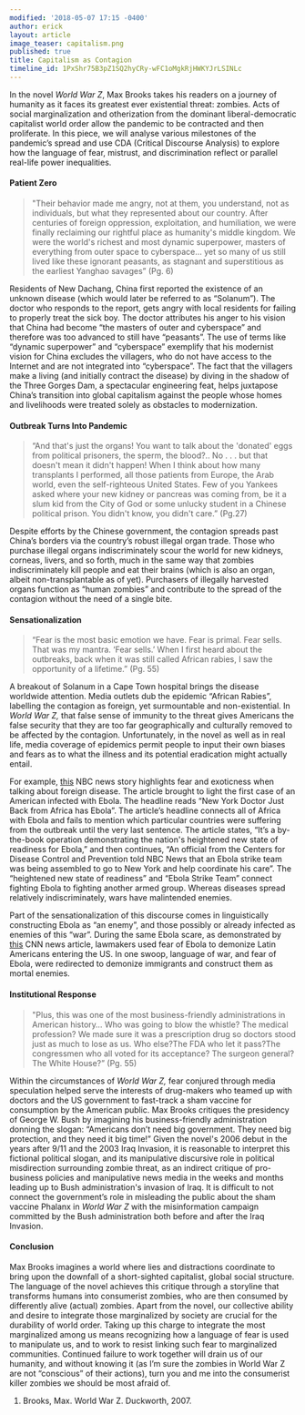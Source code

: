 ```yaml
---
modified: '2018-05-07 17:15 -0400'
author: erick
layout: article
image_teaser: capitalism.png
published: true
title: Capitalism as Contagion
timeline_id: 1PxShr75B3pZ1SQ2hyCRy-wFC1oMgkRjHWKYJrLSINLc
---
```


In the novel *World War Z*, Max Brooks takes his readers on a journey of humanity as it faces its greatest ever existential threat: zombies. Acts of social marginalization and otherization from the dominant liberal-democratic capitalist world order allow the pandemic to be contracted and then proliferate. In this piece, we will analyse various milestones of the pandemic’s spread and use CDA (Critical Discourse Analysis) to explore how the language of fear, mistrust, and discrimination reflect or parallel real-life power inequalities.

#### Patient Zero

>"Their behavior made me angry, not at them, you understand, not as individuals, but what they represented about our country. After centuries of foreign oppression, exploitation, and humiliation, we were finally reclaiming our rightful place as humanity's middle kingdom. We were the world's richest and most dynamic superpower, masters of everything from outer space to cyberspace… yet so many of us still lived like these ignorant peasants, as stagnant and superstitious as the earliest Yanghao savages” (Pg. 6)

Residents of New Dachang, China first reported the existence of an unknown disease (which would later be referred to as “Solanum”). The doctor who responds to the report, gets angry with local residents for failing to properly treat the sick boy. The doctor attributes his anger to his vision that China had become “the masters of outer and cyberspace” and therefore was too advanced to still have “peasants”. The use of terms like “dynamic superpower” and “cyberspace” exemplify that his modernist vision for China excludes the villagers, who do not have access to the Internet and are not integrated into “cyberspace”. The fact that the villagers make a living (and initially contract the disease) by diving in the shadow of the Three Gorges Dam, a spectacular engineering feat, helps juxtapose China’s transition into global capitalism against the people whose homes and livelihoods were treated solely as obstacles to modernization.

#### Outbreak Turns Into Pandemic

> “And that's just the organs! You want to talk about the 'donated' eggs from political prisoners, the sperm, the blood?.. No . . . but that doesn't mean it didn't happen! When I think about how many transplants I performed, all those patients from Europe, the Arab world, even the self-righteous United States. Few of you Yankees asked where your new kidney or pancreas was coming from, be it a slum kid from the City of God or some unlucky student in a Chinese political prison. You didn't know, you didn't care.” (Pg.27)

Despite efforts by the Chinese government, the contagion spreads past China’s borders via the country’s robust illegal organ trade. Those who purchase illegal organs indiscriminately scour the world for new kidneys, corneas, livers, and so forth, much in the same way that zombies indiscriminately kill people and eat their brains (which is also an organ, albeit non-transplantable as of yet). Purchasers of illegally harvested organs function as “human zombies” and contribute to the spread of the contagion without the need of a single bite.


#### Sensationalization

> “Fear is the most basic emotion we have. Fear is primal. Fear sells. That was my mantra. ‘Fear sells.’ When I first heard about the outbreaks, back when it was still called African rabies, I saw the opportunity of a lifetime.” (Pg. 55)

A breakout of Solanum in a Cape Town hospital brings the disease worldwide attention. Media outlets dub the epidemic “African Rabies”, labelling the contagion as foreign, yet surmountable and non-existential. In _World War Z,_ that false sense of immunity to the threat gives Americans the false security that they are too far geographically and culturally removed to be affected by the contagion. Unfortunately, in the novel as well as in real life, media coverage of epidemics permit people to input their own biases and fears as to what the illness and its potential eradication might actually entail.

For example, [this](https://www.nbcnews.com/storyline/ebola-virus-outbreak/new-york-doctor-just-back-africa-has-ebola-n232561) NBC news story highlights fear and exoticness when talking about foreign disease. The article brought to light the first case of an American infected with Ebola. The headline reads “New York Doctor Just Back from Africa has Ebola”. The article’s headline connects all of Africa with Ebola and fails to mention which particular countries were suffering from the outbreak until the very last sentence. The article states, “It’s a by-the-book operation demonstrating the nation's heightened new state of readiness for Ebola,” and then continues, “An official from the Centers for Disease Control and Prevention told NBC News that an Ebola strike team was being assembled to go to New York and help coordinate his care”. The “heightened new state of readiness” and “Ebola Strike Team” connect fighting Ebola to fighting another armed group. Whereas diseases spread relatively indiscriminately, wars have malintended enemies. 

Part of the sensationalization of this discourse comes in linguistically constructing Ebola as “an enemy”, and those possibly or already infected as enemies of this “war”. During the same Ebola scare, as demonstrated by [this](https://www.cnn.com/2014/10/10/politics/ebola-fears-spark-backlash-latinos/index.html) CNN news article, lawmakers used fear of Ebola to demonize Latin Americans entering the US. In one swoop, language of war, and fear of Ebola, were redirected to demonize immigrants and construct them as mortal enemies.

#### Institutional Response 

> "Plus, this was one of the most business-friendly administrations in American history… Who was going to blow the whistle? The medical profession? We made sure it was a prescription drug so doctors stood just as much to lose as us. Who else?The FDA who let it pass?The congressmen who all voted for its acceptance? The surgeon general? The White House?” (Pg. 55)

Within the circumstances of _World War Z,_ fear conjured through media speculation helped serve the interests of drug-makers who teamed up with doctors and the US government to fast-track a sham vaccine for consumption by the American public. Max Brooks critiques the presidency of George W. Bush by imagining his business-friendly administration donning the slogan: “Americans don’t need big government. They need big protection, and they need it big time!” Given the novel's 2006 debut in the years after 9/11 and the 2003 Iraq Invasion, it is reasonable to interpret this fictional political slogan, and its manipulative discursive role in political misdirection surrounding zombie threat, as an indirect critique of pro-business policies and manipulative news media in the weeks and months leading up to Bush administration's invasion of Iraq. It is difficult to not connect the government’s role in misleading the public about the sham vaccine Phalanx in _World War Z_ with the misinformation campaign committed by the Bush administration both before and after the Iraq Invasion.


#### Conclusion 

Max Brooks imagines a world where lies and distractions coordinate to bring upon the downfall of a short-sighted capitalist, global social structure. The language of the novel achieves this critique through a storyline that transforms humans into consumerist zombies, who are then consumed by differently alive (actual) zombies. Apart from the novel, our collective ability and desire to integrate those marginalized by society are crucial for the durability of world order. Taking up this charge to integrate the most marginalized among us means recognizing how a language of fear is used to manipulate us, and to work to resist linking such fear to marginalized communities. Continued failure to work together will drain us of our humanity, and without knowing it (as I’m sure the zombies in World War Z are not “conscious” of their actions), turn you and me into the consumerist killer zombies we should be most afraid of.


1) Brooks, Max. World War Z. Duckworth, 2007.